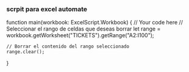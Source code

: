 ### scrpit para excel automate

function main(workbook: ExcelScript.Workbook) {
    // Your code here
    // Seleccionar el rango de celdas que deseas borrar
    let range = workbook.getWorksheet("TICKETS").getRange("A2:I100");

    // Borrar el contenido del rango seleccionado
    range.clear();
}


